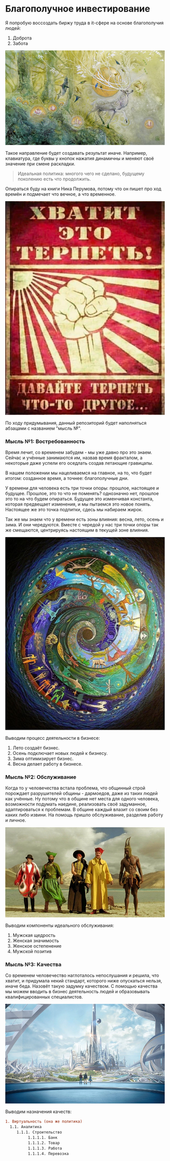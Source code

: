# Благополучное инвестирование

Я попробую воссоздать биржу труда в it-сфере на основе благополучия людей:
1. Доброта
2. Забота

![](./Картинки/deer.jpg)

Такое направление будет создавать результат иначе. Например, клавиатура, где буквы у кнопок нажатия динамичны и меняют своё значение при смене раскладки.

> Идеальная политика: многого чего не сделано, будущему поколению есть что продолжить.

Опираться буду на книги Ника Перумова, потому что он пишет про ход времён и подмечает что вечное, а что временное.

![](./Картинки/hvatit.jpg)

По ходу придумывания, данный репозиторий будет наполняться абзацами с названием "мысль №".

### Мысль №1: Востребованность

Время лечит, со временем забудем - мы уже давно про это знаем. Сейчас и учённые занимаются им, назвав время фракталом, а некоторые даже успели его оседлать создав летающие гравицапы. 

В нашем положении мы нацеливаемся на главное, на то, что будет итогом: созданное время, а точнее: благополучные дни. 

У времени для человека есть три точки опоры: прошлое, настоящее и будущее. Прошлое, это то что не поменять? однозначно нет, прошлое это то на что будем опираться. Будущее это изменчивая константа, которая предвещает изменения, и мы пытаемся это новое понять. Настоящее же это точка подпитки, сдесь мы набираем жирок.

Так же мы знаем что у времени есть зоны влияния: весна, лето, осень и зима. И они чередуются. Вместе с чередой у нас три точки опоры так же смещаются, центрируясь настоящим в текущей зоне влияния.

![](./Картинки/time.jpg)

Выводим процесс деятельности в бизнесе:
1. Лето создаёт бизнес.
2. Осень подключает новых людей к бизнесу.
3. Зима оптимизирует бизнес.
4. Весна делает работу в бизнесе.

### Мысль №2: Обслуживание

Когда то у человечества встала проблема, что общинный строй порождает разрушителей общины - дармоедов, даже из таких людей как учённые. Ну потому что в общине нет места для одного человека, возможности подумать наедине, реализовать своё задуманное, адаптироваться к проблемам. В общине каждый влазит со своим без каких либо извини. На помощь пришло обслуживание, разделив работу и личное.

![](./Картинки/kalorit.jpg)

Выводим компоненты идеального обслуживания:
1. Мужская щедрость
2. Женская значимость
3. Женское остепенение
4. Мужской позитив

### Мысль №3: Качества

Со временем человечество наглоталось непослушания и решила, что хватит, и придумала некий стандарт, которого ниже опускаться нельзя, иначе беда. Назовёт такую задумку качеством. С помощью качества мы можем вводить в бизнес деятельность людей и образовывать квалифицированных специалистов.

![](./Картинки/tomorrowland-scaled.jpg)

Выводим назначения качеств:
```diff
1. Виртуальность (она же политика)
  1.1. Аналитика
     1.1.1. Строительство
          1.1.1.1. Банк
          1.1.1.2. Товар
          1.1.1.3. Работа
          1.1.1.4. Перевозка
```
